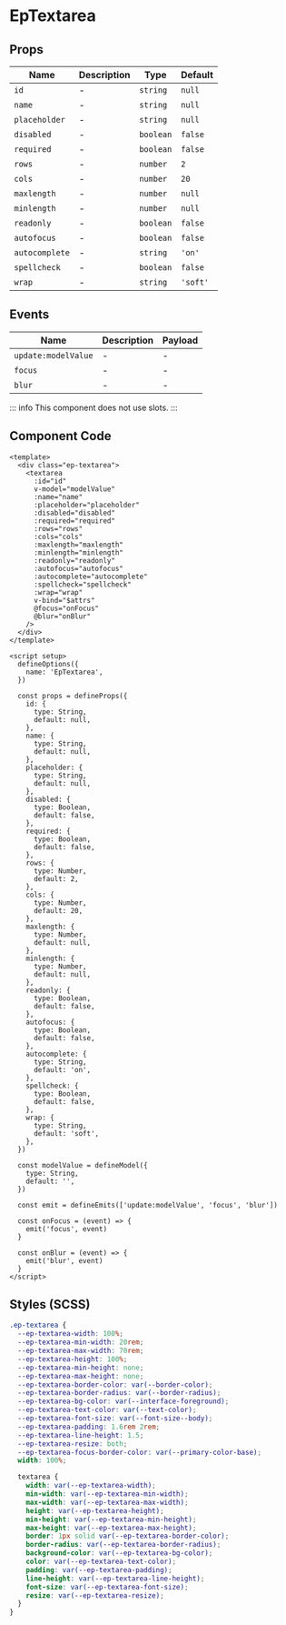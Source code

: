 # EpTextarea



## Props
| Name | Description | Type | Default |
|------|-------------|------|---------|
| `id` | - | `string` | `null` |
| `name` | - | `string` | `null` |
| `placeholder` | - | `string` | `null` |
| `disabled` | - | `boolean` | `false` |
| `required` | - | `boolean` | `false` |
| `rows` | - | `number` | `2` |
| `cols` | - | `number` | `20` |
| `maxlength` | - | `number` | `null` |
| `minlength` | - | `number` | `null` |
| `readonly` | - | `boolean` | `false` |
| `autofocus` | - | `boolean` | `false` |
| `autocomplete` | - | `string` | `'on'` |
| `spellcheck` | - | `boolean` | `false` |
| `wrap` | - | `string` | `'soft'` |

## Events
| Name    | Description                 | Payload    |
|---------|-----------------------------|------------|
| `update:modelValue` | - | - |
| `focus` | - | - |
| `blur` | - | - |


::: info
This component does not use slots.
:::

## Component Code

```vue
<template>
  <div class="ep-textarea">
    <textarea
      :id="id"
      v-model="modelValue"
      :name="name"
      :placeholder="placeholder"
      :disabled="disabled"
      :required="required"
      :rows="rows"
      :cols="cols"
      :maxlength="maxlength"
      :minlength="minlength"
      :readonly="readonly"
      :autofocus="autofocus"
      :autocomplete="autocomplete"
      :spellcheck="spellcheck"
      :wrap="wrap"
      v-bind="$attrs"
      @focus="onFocus"
      @blur="onBlur"
    />
  </div>
</template>

<script setup>
  defineOptions({
    name: 'EpTextarea',
  })

  const props = defineProps({
    id: {
      type: String,
      default: null,
    },
    name: {
      type: String,
      default: null,
    },
    placeholder: {
      type: String,
      default: null,
    },
    disabled: {
      type: Boolean,
      default: false,
    },
    required: {
      type: Boolean,
      default: false,
    },
    rows: {
      type: Number,
      default: 2,
    },
    cols: {
      type: Number,
      default: 20,
    },
    maxlength: {
      type: Number,
      default: null,
    },
    minlength: {
      type: Number,
      default: null,
    },
    readonly: {
      type: Boolean,
      default: false,
    },
    autofocus: {
      type: Boolean,
      default: false,
    },
    autocomplete: {
      type: String,
      default: 'on',
    },
    spellcheck: {
      type: Boolean,
      default: false,
    },
    wrap: {
      type: String,
      default: 'soft',
    },
  })

  const modelValue = defineModel({
    type: String,
    default: '',
  })

  const emit = defineEmits(['update:modelValue', 'focus', 'blur'])

  const onFocus = (event) => {
    emit('focus', event)
  }

  const onBlur = (event) => {
    emit('blur', event)
  }
</script>

```

## Styles (SCSS)

```scss
.ep-textarea {
  --ep-textarea-width: 100%;
  --ep-textarea-min-width: 20rem;
  --ep-textarea-max-width: 70rem;
  --ep-textarea-height: 100%;
  --ep-textarea-min-height: none;
  --ep-textarea-max-height: none;
  --ep-textarea-border-color: var(--border-color);
  --ep-textarea-border-radius: var(--border-radius);
  --ep-textarea-bg-color: var(--interface-foreground);
  --ep-textarea-text-color: var(--text-color);
  --ep-textarea-font-size: var(--font-size--body);
  --ep-textarea-padding: 1.6rem 2rem;
  --ep-textarea-line-height: 1.5;
  --ep-textarea-resize: both;
  --ep-textarea-focus-border-color: var(--primary-color-base);
  width: 100%;

  textarea {
    width: var(--ep-textarea-width);
    min-width: var(--ep-textarea-min-width);
    max-width: var(--ep-textarea-max-width);
    height: var(--ep-textarea-height);
    min-height: var(--ep-textarea-min-height);
    max-height: var(--ep-textarea-max-height);
    border: 1px solid var(--ep-textarea-border-color);
    border-radius: var(--ep-textarea-border-radius);
    background-color: var(--ep-textarea-bg-color);
    color: var(--ep-textarea-text-color);
    padding: var(--ep-textarea-padding);
    line-height: var(--ep-textarea-line-height);
    font-size: var(--ep-textarea-font-size);
    resize: var(--ep-textarea-resize);
  }
}
```